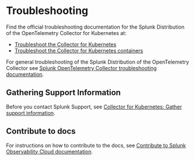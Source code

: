 # Troubleshooting

Find the official troubleshooting documentation for the Splunk Distribution of the OpenTelemetry Collector for Kubernetes at:

* [Troubleshoot the Collector for Kubernetes](https://docs.splunk.com/observability/en/gdi/opentelemetry/collector-kubernetes/k8s-troubleshooting/troubleshoot-k8s-landing.html)
* [Troubleshoot the Collector for Kubernetes containers](https://docs.splunk.com/observability/en/gdi/opentelemetry/troubleshooting.html)

For general troubleshooting of the Splunk Distribution of the OpenTelemetry Collector see [Splunk OpenTelemetry Collector troubleshooting documentation](https://docs.splunk.com/observability/en/gdi/opentelemetry/troubleshooting.html).


## Gathering Support Information

Before you contact Splunk Support, see [Collector for Kubernetes: Gather support information](https://docs.splunk.com/observability/en/gdi/opentelemetry/collector-kubernetes/kubernetes-support.html).

## Contribute to docs

For instructions on how to contribute to the docs, see [Contribute to Splunk Observability Cloud documentation]([https://docs.splunk.com/observability/en/get-started/contribute.html).
